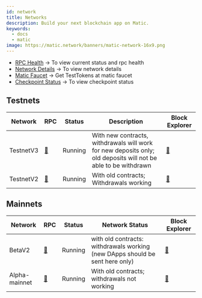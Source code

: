 ```yaml
---
id: network
title: Networks
description: Build your next blockchain app on Matic.
keywords:
  - docs
  - matic
image: https://matic.network/banners/matic-network-16x9.png 
---
```


- [RPC Health](https://status.matic.today) -> To view current status and rpc health
- [Network Details](/docs/integrate/network-detail) -> To view network details
- [Matic Faucet](https://faucet.matic.network/) -> Get TestTokens at matic faucet
- [Checkpoint Status](https://status.matic.today/#/checkpoints) -> To view checkpoint status

## Testnets
| Network   | RPC | Status         | Description                                                                                                    | Block Explorer
|-----------|------|----------------|----------------------------------------------------------------------------------------------------------------|------------------------------------
| TestnetV3 | [:link:](https://testnetv3.matic.network) | Running        | With new contracts, withdrawals will work for new deposits only; old deposits will not be able to be withdrawn | [:ledger:](https://testnetv3-explorer.matic.network)
| TestnetV2 | [:link:](https://testnet2.matic.network) | Running        | With old contracts; Withdrawals working                                                                        | [:ledger:](https://explorer.testnet2.matic.network)


## Mainnets
| Network       | RPC | Status     | Network Status                                                               | Block Explorer
|---------------|------|------------|------------------------------------------------------------------------------|-------------------------------------
| BetaV2        | [:link:](https://betav2.matic.network)  | Running    | with old contracts: withdrawals working (new DApps should be sent here only) |[:ledger:](https://betav2-explorer.matic.network)
| Alpha-mainnet | [:link:](https://alpha.ethereum.matic.network) | Running    | With old contracts; withdrawals not working                                  |[:ledger:](https://alpha-mainnet.explorer.matic.network)